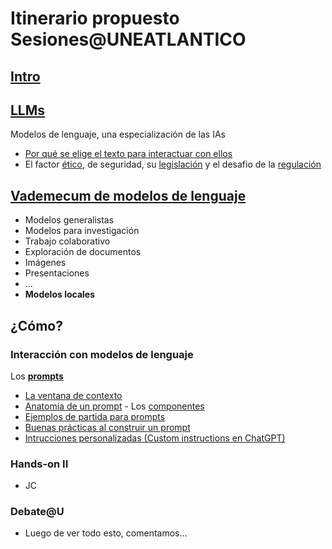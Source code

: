 # Itinerario propuesto Sesiones@UNEATLANTICO

## [Intro](/documentos/intro.md)

## [LLMs](/documentos/LLMs.md)

Modelos de lenguaje, una especialización de las IAs

- [Por qué se elige el texto para interactuar con ellos](/documentos/LLMs.md)
- El factor [ético](/documentos/etica@AI.md), de seguridad, su [legislación](/documentos/legislacionAI.md) y el desafio de la [regulación](/documentos/regulacionAI.md)

## [Vademecum de modelos de lenguaje](/documentos/panoramica.md)

- Modelos generalistas
- Modelos para investigación
- Trabajo colaborativo
- Exploración de documentos
- Imágenes
- Presentaciones
- ...
- **Modelos locales**

## ¿Cómo?

### Interacción con modelos de lenguaje

Los [**prompts**](/documentos/prompts/README.md)

- [La ventana de contexto](/documentos/prompts/ventanaDeContexto.md)
- [Anatomía de un prompt](/documentos/prompts/anatomia.md) - Los [componentes](/documentos/prompts/componentes.md)
- [Ejemplos de partida para prompts](/documentos/prompts/ejemplos.md)
- [Buenas prácticas al construir un prompt](/documentos/prompts/mejoresPracticas/README.md)
- [Intrucciones personalizadas (Custom instructions en ChatGPT)](/documentos/prompts/customInstructions.md)

### Hands-on II

- JC

### Debate@U

- Luego de ver todo esto, comentamos...
